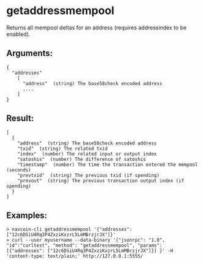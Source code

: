 # getaddressmempool

Returns all mempool deltas for an address (requires addressindex to be enabled).

## Arguments:
    {
      "addresses"
        [
          "address"  (string) The base58check encoded address
          ,...
        ]
    }

## Result:
    [
      {
        "address"  (string) The base58check encoded address
        "txid"  (string) The related txid
        "index"  (number) The related input or output index
        "satoshis"  (number) The difference of satoshis
        "timestamp"  (number) The time the transaction entered the mempool (seconds)
        "prevtxid"  (string) The previous txid (if spending)
        "prevout"  (string) The previous transaction output index (if spending)
      }
    ]

## Examples:
    > navcoin-cli getaddressmempool '{"addresses": ["12c6DSiU4Rq3P4ZxziKxzrL5LmMBrzjrJX"]}'
    > curl --user myusername --data-binary '{"jsonrpc": "1.0", "id":"curltest", "method": "getaddressmempool", "params": [{"addresses": ["12c6DSiU4Rq3P4ZxziKxzrL5LmMBrzjrJX"]}] }' -H 'content-type: text/plain;' http://127.0.0.1:5555/